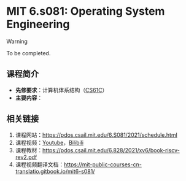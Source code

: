 # MIT 6.s081: Operating System Engineering

> [!warning]
> To be completed.

## 课程简介

- **先修要求**：计算机体系结构（[CS61C](../computer-architecture/CS61c.md)）
- **主要内容**：

## 相关链接

1. 课程网站：<https://pdos.csail.mit.edu/6.S081/2021/schedule.html>
2. 课程视频：[Youtube](https://www.youtube.com/watch?v=L6YqHxYHa7A)，[Bilibili](https://www.bilibili.com/video/BV19k4y1C7kA/?share_source=copy_web&vd_source=c9e11661823ca4062db1ef99f7e0eee1)
3. 课程教材：<https://pdos.csail.mit.edu/6.828/2021/xv6/book-riscv-rev2.pdf>
4. 课程视频翻译文档：<https://mit-public-courses-cn-translatio.gitbook.io/mit6-s081/>